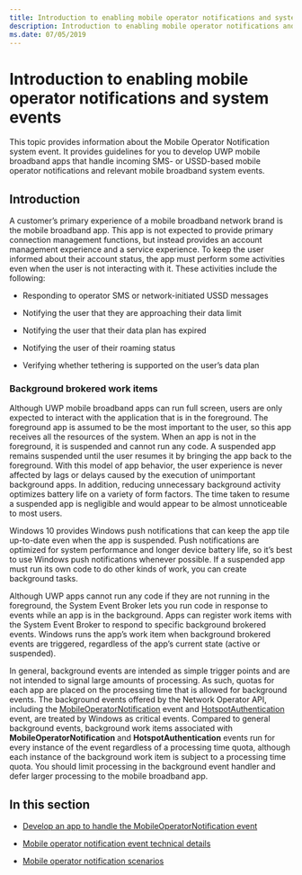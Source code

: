 ```yaml
---
title: Introduction to enabling mobile operator notifications and system events
description: Introduction to enabling mobile operator notifications and system events
ms.date: 07/05/2019
---
```


# Introduction to enabling mobile operator notifications and system events


This topic provides information about the Mobile Operator Notification system event. It provides guidelines for you to develop UWP mobile broadband apps that handle incoming SMS- or USSD-based mobile operator notifications and relevant mobile broadband system events.

## <span id="Introduction"></span><span id="introduction"></span><span id="INTRODUCTION"></span>Introduction


A customer’s primary experience of a mobile broadband network brand is the mobile broadband app. This app is not expected to provide primary connection management functions, but instead provides an account management experience and a service experience. To keep the user informed about their account status, the app must perform some activities even when the user is not interacting with it. These activities include the following:

-   Responding to operator SMS or network-initiated USSD messages

-   Notifying the user that they are approaching their data limit

-   Notifying the user that their data plan has expired

-   Notifying the user of their roaming status

-   Verifying whether tethering is supported on the user’s data plan

### <span id="Background_brokered_work_items"></span><span id="background_brokered_work_items"></span><span id="BACKGROUND_BROKERED_WORK_ITEMS"></span>Background brokered work items

Although UWP mobile broadband apps can run full screen, users are only expected to interact with the application that is in the foreground. The foreground app is assumed to be the most important to the user, so this app receives all the resources of the system. When an app is not in the foreground, it is suspended and cannot run any code. A suspended app remains suspended until the user resumes it by bringing the app back to the foreground. With this model of app behavior, the user experience is never affected by lags or delays caused by the execution of unimportant background apps. In addition, reducing unnecessary background activity optimizes battery life on a variety of form factors. The time taken to resume a suspended app is negligible and would appear to be almost unnoticeable to most users.

Windows 10 provides Windows push notifications that can keep the app tile up-to-date even when the app is suspended. Push notifications are optimized for system performance and longer device battery life, so it’s best to use Windows push notifications whenever possible. If a suspended app must run its own code to do other kinds of work, you can create background tasks.

Although UWP apps cannot run any code if they are not running in the foreground, the System Event Broker lets you run code in response to events while an app is in the background. Apps can register work items with the System Event Broker to respond to specific background brokered events. Windows runs the app’s work item when background brokered events are triggered, regardless of the app’s current state (active or suspended).

In general, background events are intended as simple trigger points and are not intended to signal large amounts of processing. As such, quotas for each app are placed on the processing time that is allowed for background events. The background events offered by the Network Operator API, including the [MobileOperatorNotification](mobile-operator-notification-event-technical-details.md) event and [HotspotAuthentication](handling-the-hotspot-authentication-event.md) event, are treated by Windows as critical events. Compared to general background events, background work items associated with **MobileOperatorNotification** and **HotspotAuthentication** events run for every instance of the event regardless of a processing time quota, although each instance of the background work item is subject to a processing time quota. You should limit processing in the background event handler and defer larger processing to the mobile broadband app.

## <span id="In_this_section"></span><span id="in_this_section"></span><span id="IN_THIS_SECTION"></span>In this section


-   [Develop an app to handle the MobileOperatorNotification event](develop-an-app-to-handle-the-mobileoperatornotification-event.md)

-   [Mobile operator notification event technical details](mobile-operator-notification-event-technical-details.md)

-   [Mobile operator notification scenarios](mobile-operator-notification-scenarios.md)

 

 





